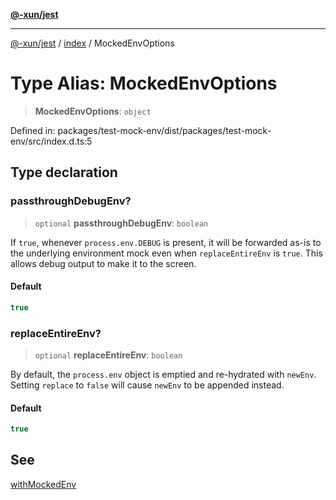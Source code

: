 [**@-xun/jest**](../../README.md)

***

[@-xun/jest](../../README.md) / [index](../README.md) / MockedEnvOptions

# Type Alias: MockedEnvOptions

> **MockedEnvOptions**: `object`

Defined in: packages/test-mock-env/dist/packages/test-mock-env/src/index.d.ts:5

## Type declaration

### passthroughDebugEnv?

> `optional` **passthroughDebugEnv**: `boolean`

If `true`, whenever `process.env.DEBUG` is present, it will be forwarded
as-is to the underlying environment mock even when `replaceEntireEnv` is
`true`. This allows debug output to make it to the screen.

#### Default

```ts
true
```

### replaceEntireEnv?

> `optional` **replaceEntireEnv**: `boolean`

By default, the `process.env` object is emptied and re-hydrated with
`newEnv`. Setting `replace` to `false` will cause `newEnv` to be appended
instead.

#### Default

```ts
true
```

## See

[withMockedEnv](../functions/withMockedEnv.md)

